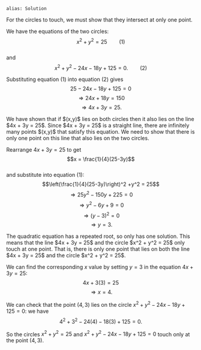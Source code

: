 ````
alias: Solution
````
<div class="chalk">
For the circles to touch, we must show that they intersect at only one point.
</div>

We have the equations of the two circles:  
$$x^2 + y^2 = 25 \qquad (1)$$  
and  
$$x^2 + y^2 - 24x - 18y + 125 = 0. \qquad (2)$$  

Substituting equation (1) into equation (2) gives  
$$25 - 24x - 18y + 125 = 0$$ 
$$\Rightarrow 24x + 18y = 150$$
$$\Rightarrow 4x + 3y = 25.$$  

<div class="chalk">
We have shown that if $(x,y)$ lies on both circles then it also lies on the line $4x + 3y = 25$.  Since $4x + 3y = 25$ is a straight line, there are infinitely many points $(x,y)$ that satisfy this equation. We need to show that there is only one point on this line that also lies on the two circles.
</div>

Rearrange $4x + 3y = 25$ to get  
$$x = \frac{1}{4}(25-3y)$$  
and substitute into equation (1):  
$$\left(\frac{1}{4}(25-3y)\right)^2 +y^2 = 25$$ 
$$\Rightarrow 25y^2 - 150y + 225 = 0$$
$$\Rightarrow y^2 - 6y + 9 = 0$$
$$\Rightarrow (y-3)^2 = 0$$
$$\Rightarrow y = 3.$$  

<div class="chalk">
The quadratic equation has a repeated root, so only has one solution. This means that the line $4x + 3y = 25$ and the circle $x^2 + y^2 = 25$ only touch at one point.  That is, there is only one point that lies on both the line $4x + 3y = 25$ and the circle $x^2 + y^2 = 25$.
</div>

We can find the corresponding $x$ value by setting $y = 3$ in the equation $4x + 3y = 25$:  
$$4x + 3(3) = 25$$
$$\Rightarrow x = 4.$$  

We can check that the point $(4,3)$ lies on the circle $x^2 + y^2 - 24x - 18y + 125 = 0$:  we have 
$$4^2 + 3^2 - 24(4) - 18(3) + 125 = 0.$$  

So the circles $x^2 + y^2 = 25$ and $x^2 + y^2 - 24x - 18y + 125 = 0$ touch only at the point $(4,3)$.
